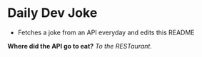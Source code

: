 
# Daily Dev Joke

- Fetches a joke from an API everyday and edits this README

**Where did the API go to eat?**
*To the RESTaurant.*